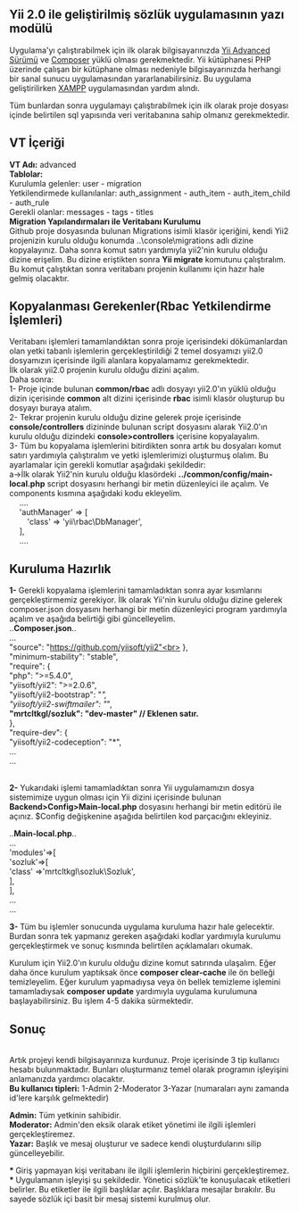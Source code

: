 Yii 2.0 ile geliştirilmiş sözlük uygulamasının yazı modülü
----------------------------------------------------------

Uygulama'yı çalıştırabilmek için ilk olarak bilgisayarınızda [Yii Advanced Sürümü](https://github.com/yiisoft/yii2-app-advanced/blob/master/docs/guide/README.md) ve [Composer](https://getcomposer.org/download/) yüklü olması gerekmektedir. Yii kütüphanesi PHP üzerinde çalışan bir kütüphane olması nedeniyle bilgisayarınızda herhangi bir sanal sunucu uygulamasından yararlanabilirsiniz. Bu uygulama geliştirilirken [XAMPP](https://www.apachefriends.org/tr/download.html) uygulamasından yardım alındı.

Tüm bunlardan sonra uygulamayı çalıştırabilmek için ilk olarak proje dosyası içinde belirtilen sql yapısında veri veritabanına sahip olmanız gerekmektedir.

VT İçeriği
----------
<b>VT Adı:</b> advanced</br>
<b>Tablolar:</b></br>
	Kurulumla gelenler: user - migration</br>
	Yetkilendirmede kullanılanlar: auth_assignment - auth_item - auth_item_child - auth_rule</br>
	Gerekli olanlar: messages - tags - titles</br>
<b>Migration Yapılandırmaları ile Veritabanı Kurulumu</b><br>
Github proje dosyasında bulunan Migrations isimli klasör içeriğini, kendi Yii2 projenizin kurulu olduğu konumda ..\console\migrations adlı dizine kopyalayınız. Daha sonra komut satırı yardımıyla yii2'nin kurulu olduğu dizine erişelim. Bu dizine eriştikten sonra <b> Yii migrate</b> komutunu çalıştıralım. Bu komut çalıştıktan sonra veritabanı projenin kullanımı için hazır hale gelmiş olacaktır.<br>
	
Kopyalanması Gerekenler(Rbac Yetkilendirme İşlemleri)
-----------------------
Veritabanı işlemleri tamamlandıktan sonra proje içerisindeki dökümanlardan olan yetki tabanlı işlemlerin gerçekleştirildiği 2 temel dosyamızı yii2.0 dosyamızın içerisinde ilgili alanlara kopyalamamız gerekmektedir.<br>
İlk olarak yii2.0 projenin kurulu olduğu dizini açalım.<br>
Daha sonra:<br>
1- Proje içinde bulunan <b>common/rbac</b> adlı dosyayı yii2.0'ın yüklü olduğu dizin içerisinde <b>common</b> alt dizini içerisinde <b>rbac</b> isimli klasör oluşturup bu dosyayı buraya atalım.<br>
2- Tekrar projenin kurulu olduğu dizine gelerek proje içerisinde <b>console/controllers</b> dizininde bulunan script dosyasını alarak Yii2.0'ın kurulu olduğu dizindeki <b>console>controllers</b> içerisine kopyalayalım.<br>
3- Tüm bu kopyalama işlemlerini bitirdikten sonra artık bu dosyaları komut satırı yardımıyla çalıştıralım ve yetki işlemlerimizi oluşturmuş olalım. Bu ayarlamalar için gerekli komutlar aşağıdaki şekildedir:<br>
a->İlk olarak Yii2'nin kurulu olduğu klasördeki <b>../common/config/main-local.php</b> script dosyasını herhangi bir metin düzenleyici ile açalım. Ve components kısmına aşağıdaki kodu ekleyelim.<br>
&emsp;	....<br>
&emsp;	'authManager' => [<br>
&emsp;&emsp;            'class' => 'yii\rbac\DbManager',<br>
&emsp;        ],<br>
&emsp;       ....<br>

	
Kuruluma Hazırlık
-----------------
<b>1-</b> Gerekli kopyalama işlemlerini tamamladıktan sonra ayar kısımlarını gerçekleştirmemiz gerekiyor. İlk olarak Yii'nin kurulu olduğu dizine gelerek composer.json dosyasını herhangi bir metin düzenleyici program yardımıyla açalım ve aşağıda belirtiği gibi güncelleyelim. <br>
..<b>Composer.json</b>..<br>
...<br>
"source": "https://github.com/yiisoft/yii2"<br>
    },<br>
    "minimum-stability": "stable",<br>
    "require": {<br>
        "php": ">=5.4.0",<br>
        "yiisoft/yii2": ">=2.0.6",<br>
        "yiisoft/yii2-bootstrap": "*",<br>
        "yiisoft/yii2-swiftmailer": "*",<br>
		<b>"mrtcltkgl/sozluk": "dev-master" // Eklenen satır.</b><br>
    },<br>
    "require-dev": {<br>
        "yiisoft/yii2-codeception": "*",<br>
...<br>
...<br><br>

<b>2-</b> Yukarıdaki işlemi tamamladıktan sonra Yii uygulamamızın dosya sistemimize uygun olması için Yii dizini içerisinde bulunan <b>Backend>Config>Main-local.php</b> dosyasını herhangi bir metin editörü ile açınız. $Config değişkenine aşağıda belirtilen kod parçacığını ekleyiniz.<br>

..<b>Main-local.php</b>..<br>
...<br>
	'modules'=>[<br>
		'sozluk'=>[<br>
			'class' =>'mrtcltkgl\sozluk\Sozluk',<br>
		],	<br>
	],<br>
...<br>
...<br>

<b>3- </b> Tüm bu işlemler sonucunda uygulama kuruluma hazır hale gelecektir. Burdan sonra tek yapmanız gereken aşağıdaki kodlar yardımıyla kurulumu gerçekleştirmek ve sonuç kısmında belirtilen açıklamaları okumak.<br>

Kurulum için Yii2.0'ın kurulu olduğu dizine komut satırında ulaşalım. Eğer daha önce kurulum yaptıksak önce <b>composer clear-cache</b> ile ön belleği temizleyelim. Eğer kurulum yapmadıysa veya ön bellek temizleme işlemini tamamladıysak <b>composer update</b> yardımıyla uygulama kurulumuna başlayabilirsiniz. Bu işlem 4-5 dakika sürmektedir.<br>

Sonuç
-----

<br>Artık projeyi kendi bilgisayarınıza kurdunuz. Proje içerisinde 3 tip kullanıcı hesabı bulunmaktadır. Bunları oluşturmanız temel olarak programın işleyişini anlamanızda yardımcı olacaktır.<br>
<b>Bu kullanıcı tipleri:</b> 1-Admin 2-Moderator 3-Yazar (numaraları aynı zamanda id'lere karşılık gelmektedir)<br>

<b>Admin:</b> Tüm yetkinin sahibidir.<br>
<b>Moderator:</b> Admin'den eksik olarak etiket yönetimi ile ilgili işlemleri gerçekleştiremez.<br>
<b>Yazar:</b> Başlık ve mesaj oluşturur ve sadece kendi oluşturdularını silip güncelleyebilir.<br>

<b>* </b>Giriş yapmayan kişi veritabanı ile ilgili işlemlerin hiçbirini gerçekleştiremez.<br>
<b>* </b>Uygulamanın işleyişi şu şekildedir. Yönetici sözlük'te konuşulacak etiketleri belirler. Bu etiketler ile ilgili başlıklar açılır. Başlıklara mesajlar bırakılır. Bu sayede sözlük içi basit bir mesaj sistemi kurulmuş olur.




